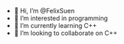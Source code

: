 - 👋 Hi, I’m @FelixSuen
- 👀 I’m interested in programming 
- 🌱 I’m currently learning C++
- 💞️ I’m looking to collaborate on C++


<!---
FelixSuen/FelixSuen is a ✨ special ✨ repository because its `README.md` (this file) appears on your GitHub profile.
You can click the Preview link to take a look at your changes.
--->
